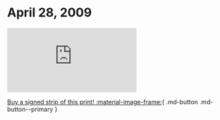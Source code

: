 # April 28, 2009

![](https://www.achewood.com/comic.php?date=04282009)

[Buy a signed strip of this print! :material-image-frame:](https://achewood-holiday-pop-up.myshopify.com/products/strip#04282009){ .md-button .md-button--primary }
